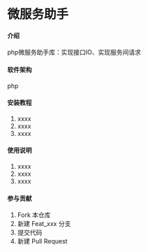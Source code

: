 # 微服务助手

#### 介绍

php微服务助手库：实现接口IO、实现服务间请求


#### 软件架构
php


#### 安装教程

1. xxxx
2. xxxx
3. xxxx

#### 使用说明

1. xxxx
2. xxxx
3. xxxx

#### 参与贡献

1. Fork 本仓库
2. 新建 Feat_xxx 分支
3. 提交代码
4. 新建 Pull Request